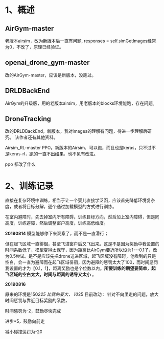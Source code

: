 # 1、概述

## AirGym-master 

老版本airsim，改为新版本后一直有问题, responses = self.simGetImages经常为0，不改了，原理已经验证。

## openai_drone_gym-master

改的AirGym-master，应该是新版本，没跑过。

## DRLDBackEnd

AirGym的升级版，用的老版本airsim，用老版本的blocks环境能跑，存在问题。

## DroneTracking

改的DRLDBackEnd，新版本，我对images的理解有问题，待进一步理解后研究。
该作者还有其他资料。





Airsim_RL-master PPO，新版本的Airsim，可以跑，而且也是keras，只不过不是keras-rl，跑的一直不出结果，也不见有改进。

ppo 都改了什么


# 2、训练记录

直接在复杂环境中训练，相当于让一个婴儿直接学泛函，应该首先降低环境复杂度，或者将目标分解，逐个通过加载模型的方式进行训练。

在室内避障时，先去掉室内所有障碍，训练目标方向，然后加上室内障碍，但是同高度，训练避障，然后调整窗户高度，训练高低维度。

**20190814**
模型能够停下来观察了，而不是一直滑行；

但在起飞区域一直徘徊，甚至飞进窗户后又飞出来。这是不是因为奖励中我设置的时间系数低了，模型变得太保守，因为距离比AirGym要近所以设为1---0.1了，改为0.5尝试。是不是应该先把drone送进区域，起飞区域没有障碍，他看到的只是空白，会一直为避障而在起飞区域徘徊，因为避障的惩罚太大了100，而时间惩罚我设置的才为【0.1，1】，距离奖励也是个位数以内。**所要训练的期望要简单，起飞区域的空白太大，时间与距离的诱导又太小** 。

**20190816**

原来的环境是150*225 比我的要大， 10*25
目前改动：
针对不向里走的问题，放大时间惩罚与靠近目标奖励的系数，

时间惩罚为-2，鼓励尽快完成

进步*5，鼓励向前走

减小碰撞惩罚为-20
